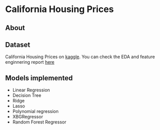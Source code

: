 # California Housing Prices
## About
## Dataset
California Housing Prices on <a href="https://www.kaggle.com/datasets/camnugent/california-housing-prices?utm_medium=social&utm_campaign=kaggle-dataset-share&utm_source=twitter">kaggle</a>. You can check the EDA and feature enginnering report [here](./eda.html)
## Models implemented
- Linear Regression
- Decision Tree
- Ridge
- Lasso
- Polynomial regression
- XBGRegressor
- Random Forest Regressor
